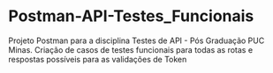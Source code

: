 # Postman-API-Testes_Funcionais
Projeto Postman para a disciplina Testes de API - Pós Graduação PUC Minas. Criação de casos de testes funcionais para todas as rotas e respostas possíveis para as validações de Token
